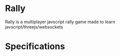 # Rally

Rally is a multiplayer javscript rally game made to learn javscript/threejs/websockets

# Specifications
